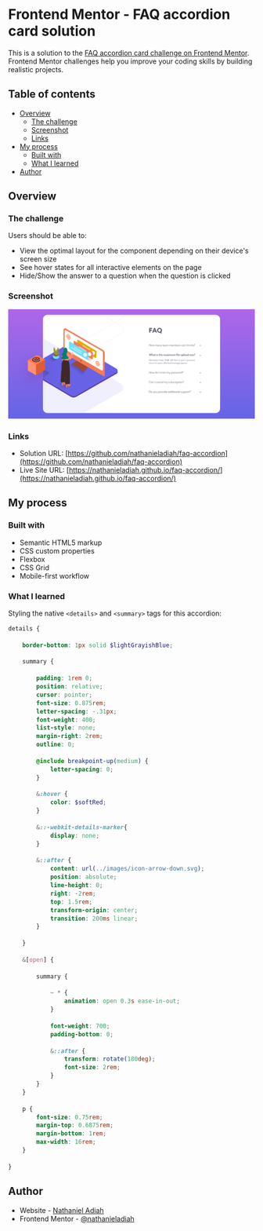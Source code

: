 # Frontend Mentor - FAQ accordion card solution

This is a solution to the [FAQ accordion card challenge on Frontend Mentor](https://www.frontendmentor.io/challenges/faq-accordion-card-XlyjD0Oam). Frontend Mentor challenges help you improve your coding skills by building realistic projects. 

## Table of contents

- [Overview](#overview)
  - [The challenge](#the-challenge)
  - [Screenshot](#screenshot)
  - [Links](#links)
- [My process](#my-process)
  - [Built with](#built-with)
  - [What I learned](#what-i-learned)
- [Author](#author)


## Overview

### The challenge

Users should be able to:

- View the optimal layout for the component depending on their device's screen size
- See hover states for all interactive elements on the page
- Hide/Show the answer to a question when the question is clicked

### Screenshot

![](./screenshot.png)

### Links

- Solution URL: [https://github.com/nathanieladiah/faq-accordion](https://github.com/nathanieladiah/faq-accordion)
- Live Site URL: [https://nathanieladiah.github.io/faq-accordion/](https://nathanieladiah.github.io/faq-accordion/)

## My process

### Built with

- Semantic HTML5 markup
- CSS custom properties
- Flexbox
- CSS Grid
- Mobile-first workflow


### What I learned

Styling the native `<details>` and `<summary>` tags for this accordion:

```scss
details {

	border-bottom: 1px solid $lightGrayishBlue;

	summary {

		padding: 1rem 0;
		position: relative;
		cursor: pointer;
		font-size: 0.875rem;
		letter-spacing: -.31px;
		font-weight: 400;
		list-style: none;
		margin-right: 2rem;
		outline: 0;

		@include breakpoint-up(medium) {
			letter-spacing: 0;
		}

		&:hover {
			color: $softRed;
		}

		&::-webkit-details-marker{
			display: none;
		}

		&::after {
			content: url(../images/icon-arrow-down.svg);
			position: absolute;
			line-height: 0;
			right: -2rem;
			top: 1.5rem;
			transform-origin: center;
			transition: 200ms linear;
		}

	}

	&[open] {

		summary {

			~ * {
				animation: open 0.3s ease-in-out;
			}

			font-weight: 700;
			padding-bottom: 0;

			&::after {
				transform: rotate(180deg);
				font-size: 2rem;
			}
		}
	}

	p {
		font-size: 0.75rem;
		margin-top: 0.6875rem;
		margin-bottom: 1rem;
		max-width: 16rem;
	}

}

```

## Author

- Website - [Nathaniel Adiah](https://nathanieladiah.github.io)
- Frontend Mentor - [@nathanieladiah](https://www.frontendmentor.io/profile/nathanieladiah)
